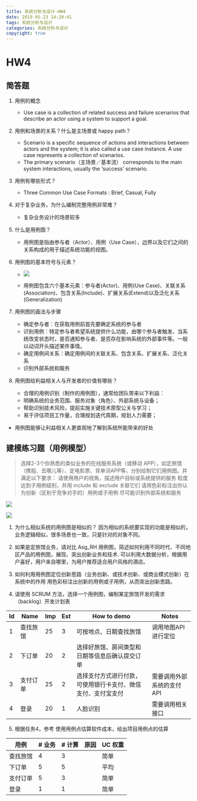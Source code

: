 ```yaml
---
title: 系统分析与设计-HW4
date: 2019-05-23 14:20:41
tags: 系统分析与设计
categories: 系统分析与设计
copyright: true
---
```


# HW4
## 简答题

1. 用例的概念
   - Use case is a collection of related success and failure scenarios that describe an actor using a system to support a goal.

2. 用例和场景的关系？什么是主场景或 happy path？
   - Scenario is a specific sequence of actions and
interactions between actors and the system; it is also called a use
case instance. A use case represents a collection of scenarios.
   - The primary scenario（主场景／基本流） corresponds to the main system interactions, usually the ‘success’ scenario.

3. 用例有哪些形式？
   - Three Common Use Case Formats : Brief, Casual, Fully

4. 对于复杂业务，为什么编制完整用例非常难？
   - 复杂业务设计的场景较多

5. 什么是用例图？
   - 用例图是指由参与者（Actor）、用例（Use Case），边界以及它们之间的关系构成的用于描述系统功能的视图。

6. 用例图的基本符号与元素？
   - ![](系统分析与设计-HW4/usecase.png)

   - 用例图包含六个基本元素：参与者(Actor)、用例(Use Case)、关联关系(Association)、包含关系(Include)、扩展关系(Extend)以及泛化关系(Generalization)

7. 用例图的画法与步骤
   - 确定参与者：在获取用例前首先要确定系统的参与者
   - 识别用例：特定参与者希望系统提供什么功能，由哪个参与者触发、当系统改变状态时，是否通知参与者、是否存在影响系统的外部事件等。一般以动词开头描述某件事情。
   - 确定用例间关系：确定用例间的关联关系、包含关系、扩展关系、泛化关系
   - 识别外部系统和服务

8. 用例图给利益相关人与开发者的价值有哪些？
   - 合理的用例识别（制作的用例图），通常给团队带来以下利益：
    - 明确系统的业务范围、服务对象（角色）、外部系统与设备；
    - 帮助识别技术风险，提前实施关键技术原型公关与学习；
    - 易于评估项目工作量，合理规划迭代周期，规划人力需要；
  - 用例图能够让利益相关人更直观地了解到系统所能带来的好处

## 建模练习题（用例模型）

> 选择2-3个你熟悉的类似业务的在线服务系统（或移动 APP），如定旅馆（携程、去哪儿等）、定电影票、背单词APP等，分别绘制它们用例图。并满足以下要求：
> 请使用用户的视角，描述用户目标或系统提供的服务
> 粒度达到子用例级别，并用 include 和 exclude 关联它们
> 请用色彩标注出你认为创新（区别于竞争对手的）用例或子用例
> 尽可能识别外部系统和服务

![](系统分析与设计-HW4/xiecheng.jpg)

![](系统分析与设计-HW4/didi.jpg)


1. 为什么相似系统的用例图是相似的？
   因为相似的系统要实现的功能是相似的，业务逻辑相似，很多场景也一致，只是针对的对象不同。

2. 如果是定旅馆业务，请对比 Asg_RH 用例图，简述如何利用不同时代、不同地区产品的用例图，展现、突出创新业务和技术.
   可以利用大数据分析，根据用户喜好，用户来自哪里，为用户推荐适合用户风格的酒店。
   
3. 如何利用用例图定位创新思路（业务创新、或技术创新、或商业模式创新）在系统中的作用
   用色彩标注出创新的用例或子用例，从而突出创新思路。
   
4. 请使用 SCRUM 方法，选择一个用例图，编制某定旅馆开发的需求（backlog）开发计划表

| Id | Name | Imp | Est | How to demo | Notes |
| -- | ---- | --- | --- | ----------- | ----- |
| 1 | 查找旅馆 | 25 | 3 | 可按地点、日期查找旅馆 | 调用地图API进行定位 |
| 2 | 下订单 | 20 | 2 | 选择好旅馆、房间类型和日期等信息后确认提交订单 |
| 3 | 支付订单 | 25 | 2 | 选择支付方式进行付款，可使用银行卡支付、微信支付、支付宝支付 | 需要调用外部系统的支付API | 
| 4 | 登录 | 20 | 1 | 人脸识别 | 需要调用相关接口 | 

   
5. 根据任务4，参考 使用用例点估算软件成本，给出项目用例点的估算

| 用例 | # 业务 | # 计算 | 原因 | UC 权重 |
| ---- | ----- | ------ | --- | -------|
| 查找旅馆 | 4 | 3 |  | 简单 |
| 下订单 | 5 | 5 |  | 平均 |
| 支付订单 | 5 | 3 |  | 简单 |
| 登录 | 1 | 1 |  | 简单 |






